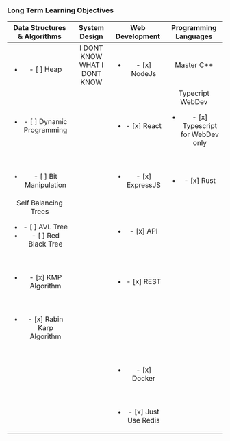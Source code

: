 ### Long Term Learning Objectives


| Data Structures & Algorithms|System Design|Web Development|Programming Languages
| :-------------: |:-------------:| :-----:| :-----:|
| <br><ul><li>- [ ] Heap</li></ul>   | I DONT KNOW WHAT I DONT KNOW | <br><ul><li>- [x] NodeJs</li></ul> | Master C++      |
| <br><ul><li>- [ ] Dynamic Programming</li></ul>|  |<br><ul><li>- [x] React</li></ul> |Typecript WebDev<br><ul><li>- [x] Typescript for WebDev only</li></ul>|
| <br><ul><li>- [ ] Bit Manipulation</li></ul>|  |<br><ul><li>- [x] ExpressJS</li></ul> |<br><ul><li>- [x] Rust</li></ul>|
| Self Balancing Trees<br><ul><li>- [ ] AVL Tree</li><li>- [ ] Red Black Tree</li></ul>|  |<br><ul><li>- [x] API</li></ul> |<br><ul></ul>|
| <br><ul><li>- [x] KMP Algorithm</li></ul>|  |<br><ul><li>- [x] REST</li></ul> ||
| <br><ul><li>- [x] Rabin Karp Algorithm</li></ul>|  |<br><ul></ul> ||
| |  |<br><ul><li>- [x] Docker </li></ul> ||
| |  |<br><ul><li>- [x] Just Use Redis</li></ul> ||





<!--
**alelopezperez/alelopezperez** is a ✨ _special_ ✨ repository because its `README.md` (this file) appears on your GitHub profile.

Here are some ideas to get you started:

- 🔭 I’m currently working on ...
- 🌱 I’m currently learning ...
- 👯 I’m looking to collaborate on ...
- 🤔 I’m looking for help with ...
- 💬 Ask me about ...
- 📫 How to reach me: ...
- 😄 Pronouns: ...
- ⚡ Fun fact: ...
-->
